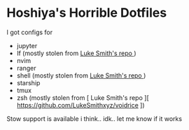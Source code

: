 # Hoshiya's Horrible Dotfiles

I got configs for
- jupyter
- lf (mostly stolen from [ Luke Smith's repo ]( https://github.com/LukeSmithxyz/voidrice ))
- nvim
- ranger
- shell (mostly stolen from [ Luke Smith's repo ]( https://github.com/LukeSmithxyz/voidrice ))
- starship
- tmux
- zsh (mostly stolen from [ Luke Smith's repo ][ https://github.com/LukeSmithxyz/voidrice ])


Stow support is available i think.. idk.. let me know if it works
